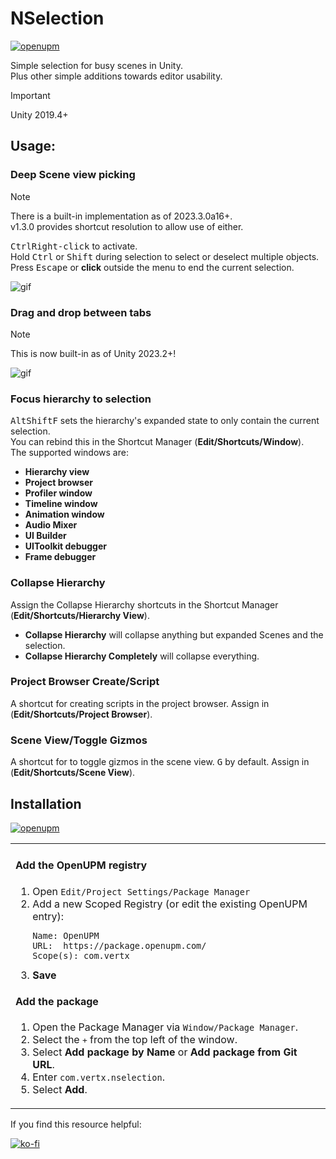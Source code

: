 # NSelection
[![openupm](https://img.shields.io/npm/v/com.vertx.nselection?label=openupm&registry_uri=https://package.openupm.com)](https://openupm.com/packages/com.vertx.nselection/)

Simple selection for busy scenes in Unity.  
Plus other simple additions towards editor usability.

> [!IMPORTANT]
> Unity 2019.4+

## Usage:
### Deep Scene view picking
> [!NOTE]  
> There is a built-in implementation as of 2023.3.0a16+.  
> v1.3.0 provides shortcut resolution to allow use of either.

<kbd>Ctrl</kbd><kbd>Right-click</kbd> to activate.  
Hold <kbd>Ctrl</kbd> or <kbd>Shift</kbd> during selection to select or deselect multiple objects.  
Press <kbd>Escape</kbd> or **click** outside the menu to end the current selection.  

![gif](http://vertx.xyz/Images/NSelection/nSelection4.gif)

### Drag and drop between tabs
> [!NOTE]
> This is now built-in as of Unity 2023.2+!

![gif](http://vertx.xyz/Images/NSelection/nSelectionDragging.gif)

### Focus hierarchy to selection
<kbd>Alt</kbd><kbd>Shift</kbd><kbd>F</kbd> sets the hierarchy's expanded state to only contain the current selection.  
You can rebind this in the Shortcut Manager (**Edit/Shortcuts/Window**).  
The supported windows are:
- **Hierarchy view**
- **Project browser**
- **Profiler window**
- **Timeline window**
- **Animation window**
- **Audio Mixer**
- **UI Builder**
- **UIToolkit debugger**
- **Frame debugger**

### Collapse Hierarchy
Assign the Collapse Hierarchy shortcuts in the Shortcut Manager (**Edit/Shortcuts/Hierarchy View**).  
- **Collapse Hierarchy** will collapse anything but expanded Scenes and the selection.
- **Collapse Hierarchy Completely** will collapse everything.

### Project Browser Create/Script
A shortcut for creating scripts in the project browser. Assign in (**Edit/Shortcuts/Project Browser**).

### Scene View/Toggle Gizmos
A shortcut for to toggle gizmos in the scene view. <kbd>G</kbd> by default. Assign in (**Edit/Shortcuts/Scene View**).

## Installation

[![openupm](https://img.shields.io/npm/v/com.vertx.nselection?label=openupm&registry_uri=https://package.openupm.com)](https://openupm.com/packages/com.vertx.nselection/)

<table><tr><td>

#### Add the OpenUPM registry
1. Open `Edit/Project Settings/Package Manager`
1. Add a new Scoped Registry (or edit the existing OpenUPM entry):
   ```
   Name: OpenUPM
   URL:  https://package.openupm.com/
   Scope(s): com.vertx
   ```
1. **Save**

#### Add the package
1. Open the Package Manager via `Window/Package Manager`.
1. Select the <kbd>+</kbd> from the top left of the window.
1. Select **Add package by Name** or **Add package from Git URL**.
1. Enter `com.vertx.nselection`.
1. Select **Add**.

</td></tr></table>

If you find this resource helpful:

[![ko-fi](https://ko-fi.com/img/githubbutton_sm.svg)](https://ko-fi.com/Z8Z42ZYHB)
